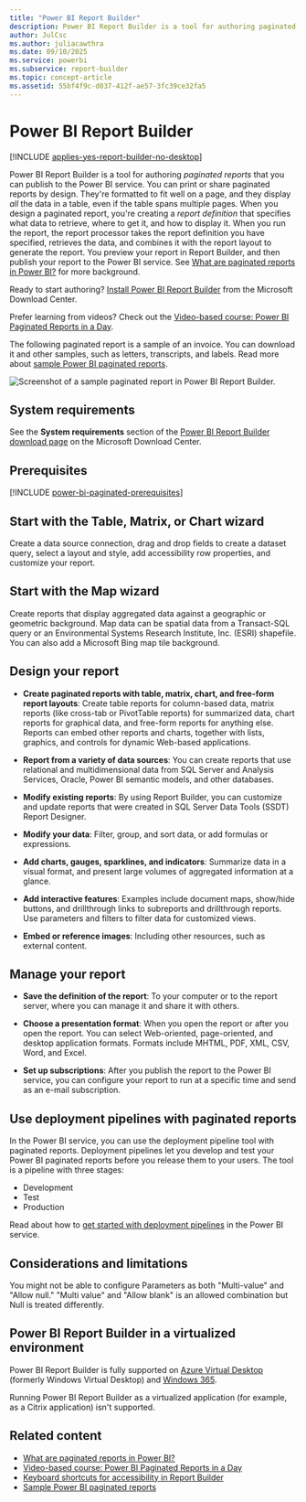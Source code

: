 ```yaml
---
title: "Power BI Report Builder"
description: Power BI Report Builder is a tool for authoring paginated reports that you can publish to the Power BI service. You can print or share paginated reports by design. They're formatted to fit well on a page, and they display *all* the data in a table, even if the table spans multiple pages.
author: JulCsc
ms.author: juliacawthra
ms.date: 09/10/2025
ms.service: powerbi
ms.subservice: report-builder
ms.topic: concept-article
ms.assetid: 55bf4f9c-d037-412f-ae57-3fc39ce32fa5
---
```

# Power BI Report Builder

[!INCLUDE [applies-yes-report-builder-no-desktop](../includes/applies-yes-report-builder-no-desktop.md)]

Power BI Report Builder is a tool for authoring *paginated reports* that you can publish to the Power BI service. You can print or share paginated reports by design. They're formatted to fit well on a page, and they display *all* the data in a table, even if the table spans multiple pages. When you design a paginated report, you're creating a *report definition* that specifies what data to retrieve, where to get it, and how to display it. When you run the report, the report processor takes the report definition you have specified, retrieves the data, and combines it with the report layout to generate the report. You preview your report in Report Builder, and then publish your report to the Power BI service. See [What are paginated reports in Power BI?](paginated-reports-report-builder-power-bi.md) for more background.

Ready to start authoring? [Install Power BI Report Builder](https://www.microsoft.com/download/details.aspx?id=105942) from the Microsoft Download Center.

Prefer learning from videos? Check out the [Video-based course: Power BI Paginated Reports in a Day](https://www.youtube.com/watch?v=DN1t5p9aui0&list=PL1N57mwBHtN1icIhpjQOaRL8r9G-wytpT&index=1).

The following paginated report is a sample of an invoice. You can download it and other samples, such as letters, transcripts, and labels. Read more about [sample Power BI paginated reports](paginated-reports-samples.md).

![Screenshot of a sample paginated report in Power BI Report Builder.](media/report-builder-power-bi/power-bi-report-builder-sample-invoice.png)

## System requirements
  
See the **System requirements** section of the [Power BI Report Builder download page](https://www.microsoft.com/download/details.aspx?id=105942) on the Microsoft Download Center.

## Prerequisites

[!INCLUDE [power-bi-paginated-prerequisites](../includes/power-bi-paginated-prerequisites.md)]

## Start with the Table, Matrix, or Chart wizard

Create a data source connection, drag and drop fields to create a dataset query, select a layout and style, add accessibility row properties, and customize your report.  
  
## Start with the Map wizard

Create reports that display aggregated data against a geographic or geometric background. Map data can be spatial data from a Transact-SQL query or an Environmental Systems Research Institute, Inc. (ESRI) shapefile. You can also add a Microsoft Bing map tile background.  

##  <a name="DesignRept"></a> Design your report  
  
- **Create paginated reports with table, matrix, chart, and free-form report layouts**: Create table reports for column-based data, matrix reports (like cross-tab or PivotTable reports) for summarized data, chart reports for graphical data, and free-form reports for anything else. Reports can embed other reports and charts, together with lists, graphics, and controls for dynamic Web-based applications.  
  
- **Report from a variety of data sources**: You can create reports that use relational and multidimensional data from SQL Server and Analysis Services, Oracle, Power BI semantic models, and other databases.  
  
- **Modify existing reports**: By using Report Builder, you can customize and update reports that were created in SQL Server Data Tools (SSDT) Report Designer.  
  
- **Modify your data**: Filter, group, and sort data, or add formulas or expressions.  

- **Add charts, gauges, sparklines, and indicators**: Summarize data in a visual format, and present large volumes of aggregated information at a glance.  
  
- **Add interactive features**: Examples include document maps, show/hide buttons, and drillthrough links to subreports and drillthrough reports. Use parameters and filters to filter data for customized views.  
  
- **Embed or reference images**: Including other resources, such as external content.  
  
##  <a name="ManageRpt"></a> Manage your report  
  
- **Save the definition of the report**: To your computer or to the report server, where you can manage it and share it with others.  
  
- **Choose a presentation format**: When you open the report or after you open the report. You can select Web-oriented, page-oriented, and desktop application formats. Formats include MHTML, PDF, XML, CSV, Word, and Excel.  
  
- **Set up subscriptions**: After you publish the report to the Power BI service, you can configure your report to run at a specific time and send as an e-mail subscription.  

## Use deployment pipelines with paginated reports

In the Power BI service, you can use the deployment pipeline tool with paginated reports. Deployment pipelines let you develop and test your Power BI paginated reports before you release them to your users. The tool is a pipeline with three stages:

- Development
- Test
- Production

Read about how to [get started with deployment pipelines](/fabric/cicd/deployment-pipelines/get-started-with-deployment-pipelines) in the Power BI service.

## Considerations and limitations

You might not be able to configure Parameters as both "Multi-value" and "Allow null." "Multi value" and "Allow blank" is an allowed combination but Null is treated differently.

## Power BI Report Builder in a virtualized environment

Power BI Report Builder is fully supported on [Azure Virtual Desktop](/azure/virtual-desktop/overview) (formerly Windows Virtual Desktop) and [Windows 365](/windows-365/overview).

Running Power BI Report Builder as a virtualized application (for example, as a Citrix application) isn't supported.

## Related content

- [What are paginated reports in Power BI?](paginated-reports-report-builder-power-bi.md)
- [Video-based course: Power BI Paginated Reports in a Day](https://www.youtube.com/watch?v=DN1t5p9aui0&list=PL1N57mwBHtN1icIhpjQOaRL8r9G-wytpT&index=1)
- [Keyboard shortcuts for accessibility in Report Builder](/sql/reporting-services/report-builder/keyboard-shortcuts-report-builder?context=/power-bi/create-reports/context/context)
- [Sample Power BI paginated reports](paginated-reports-samples.md)
